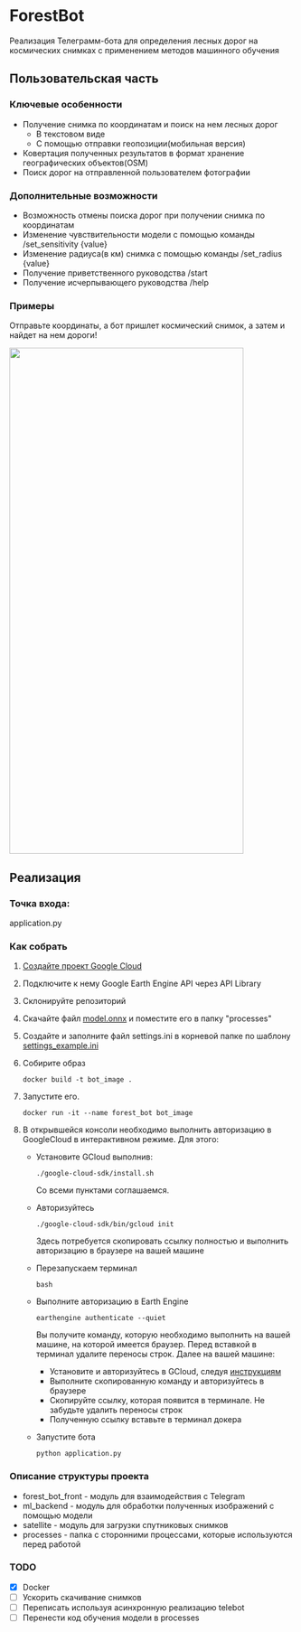 # ForestBot

Реализация Телеграмм-бота для определения лесных дорог на космических снимках с применением методов машинного
обучения

## Пользовательская часть

### Ключевые особенности

* Получение снимка по координатам и поиск на нем лесных дорог 
    * В текстовом виде
    * С помощью отправки геопозиции(мобильная версия)
* Ковертация полученных результатов в формат хранение географических объектов(OSM)
* Поиск дорог на отправленной пользователем фотографии


### Дополнительные возможности

* Возможность отмены поиска дорог при получении снимка по координатам
* Изменение чувствительности модели с помощью команды /set_sensitivity {value}
* Изменение радиуса(в км) снимка с помощью команды /set_radius {value} 
* Получение приветственного руководства /start
* Получение исчерпывающего руководства /help

### Примеры

Отправьте координаты, а бот пришлет космический снимок, 
а затем и найдет на нем дороги!


<img src="readme_images/example_cords_lq.gif" width="414" height="896">

## Реализация 

### Точка входа:
application.py

### Как собрать

1. [Создайте проект Google Cloud](https://console.cloud.google.com/projectcreate)
2. Подключите к нему Google Earth Engine API через API Library
3. Склонируйте репозиторий
4. Скачайте файл [model.onnx](https://drive.google.com/file/d/1TB5jgmAtDGfUffj9J9SUg8K5AZc7prFk/view?usp=sharing) и поместите его в папку "processes"
5. Создайте и заполните файл settings.ini в корневой папке по шаблону [settings_example.ini](https://github.com/WinstonDovlatov/ForestBot/blob/master/settings_example.ini)
5. Собирите образ 

    ```docker build -t bot_image .```
6. Запустите его.

    ```docker run -it --name forest_bot bot_image```
7. В открывшейся консоли необходимо выполнить авторизацию в GoogleCloud в интерактивном режиме. Для этого:
    * Установите GCloud выполнив:
       
        ```./google-cloud-sdk/install.sh```
        
        Со всеми пунктами соглашаемся.
        
    * Авторизуйтесь
    
        ```./google-cloud-sdk/bin/gcloud init```
        
       Здесь потребуется скопировать ссылку полностью и выполнить авторизацию
       в браузере на вашей машине
       
   * Перезапускаем терминал
   
        ```bash```
   * Выполните авторизацию в Earth Engine
   
        ```earthengine authenticate --quiet```
        
        Вы получите команду, которую необходимо выполнить на вашей машине, на
        которой имеется браузер. Перед вставкой в терминал удалите переносы строк.
        Далее на вашей машине:
        
        * Установите и авторизуйтесь в GCloud, следуя [инструкциям](https://cloud.google.com/sdk/docs/install)
        * Выполните скопированную команду и авторизуйтесь в браузере
        * Скопируйте ссылку, которая появится в терминале. Не забудьте удалить переносы строк
        * Полученную ссылку вставьте в терминал докера
        
   * Запустите бота
   
        ```python application.py```


### Описание структуры проекта

* forest_bot_front - модуль для взаимодействия с Telegram
* ml_backend - модуль для обработки полученных изображений с помощью модели
* satellite - модуль для загрузки спутниковых снимков
* processes - папка с сторонними процессами, которые используются перед работой

### TODO

- [x] Docker
- [ ] Ускорить скачивание снимков
- [ ] Переписать используя асинхронную реализацию telebot
- [ ] Перенести код обучения модели в processes
